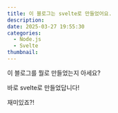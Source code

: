 ```yaml
---
title: 이 블로그는 svelte로 만들었어요.
description: 
date: 2025-03-27 19:55:30
categories:
  - Node.js
  - Svelte
thumbnail: 
---
```


이 블로그를 뭘로 만들었는지 아세요?

바로 svelte로 만들었답니다!

재미있죠?!